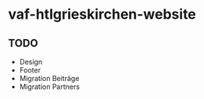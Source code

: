 # vaf-htlgrieskirchen-website

## TODO

- Design
- Footer
- Migration Beiträge
- Migration Partners
